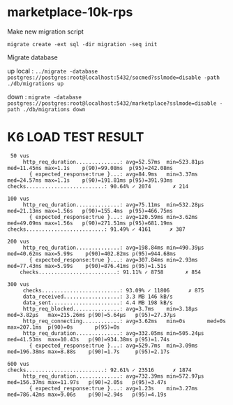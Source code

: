# marketplace-10k-rps

Make new migration script

```migrate create -ext sql -dir migration -seq init```

Migrate database

up local : ```../migrate -database postgres://postgres:root@localhost:5432/socmed?sslmode=disable -path ./db/migrations up```

down : ```migrate -database postgres://postgres:root@localhost:5432/marketplace?sslmode=disable -path ./db/migrations down```

# K6 LOAD TEST RESULT

```
 50 vus
     http_req_duration..............: avg=52.57ms  min=523.81µs med=11.45ms max=1.1s    p(90)=99.08ms  p(95)=242.08ms
       { expected_response:true }...: avg=84.9ms   min=3.37ms   med=24.57ms max=1.1s    p(90)=191.81ms p(95)=391.93ms
checks.........................: 90.64% ✓ 2074       ✗ 214 

100 vus
     http_req_duration..............: avg=75.11ms  min=532.28µs med=21.13ms max=1.56s   p(90)=155.4ms  p(95)=466.75ms
       { expected_response:true }...: avg=120.59ms min=3.62ms   med=49.09ms max=1.56s   p(90)=271.51ms p(95)=681.19ms
checks.........................: 91.49% ✓ 4161      ✗ 387

200 vus
     http_req_duration..............: avg=198.84ms min=490.39µs med=40.62ms max=5.99s    p(90)=402.82ms p(95)=944.68ms
       { expected_response:true }...: avg=307.84ms min=2.93ms   med=77.43ms max=5.99s    p(90)=876.41ms p(95)=1.51s
    checks.........................: 91.11% ✓ 8758       ✗ 854

300 vus
     checks.........................: 93.09% ✓ 11806      ✗ 875
     data_received..................: 3.3 MB 146 kB/s
     data_sent......................: 4.4 MB 198 kB/s
     http_req_blocked...............: avg=3.7ms    min=3.18µs   med=3.82µs   max=215.26ms p(90)=5.64µs   p(95)=27.37µs
     http_req_connecting............: avg=3.62ms   min=0s       med=0s       max=207.1ms  p(90)=0s       p(95)=0s
     http_req_duration..............: avg=332.05ms min=505.24µs med=41.53ms  max=10.43s   p(90)=934.38ms p(95)=1.74s
       { expected_response:true }...: avg=529.7ms  min=3.09ms   med=196.38ms max=8.88s    p(90)=1.7s     p(95)=2.17s

600 vus
checks.........................: 92.61% ✓ 23516      ✗ 1874
     http_req_duration..............: avg=732.39ms min=572.97µs med=156.37ms max=11.97s   p(90)=2.05s   p(95)=3.47s
       { expected_response:true }...: avg=1.23s    min=3.27ms   med=786.42ms max=9.06s    p(90)=2.94s   p(95)=4.19s
```
